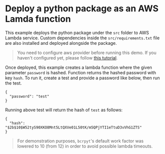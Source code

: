 # Deploy a python package as an AWS Lamda function

This example deploys the python package under the `src` folder to AWS Lambda service. Custom dependencies inside the `src/requirements.txt` file are also installed and deployed alongside the package.

> You need to configure aws provider before running this demo. If you haven't configured yet, please follow [this tutorial](https://learn.hashicorp.com/tutorials/terraform/aws-build?in=terraform/aws-get-started).

Once deployed, this example creates a lambda function where the given parameter `password` is hashed. Function returns the hashed password with key `hash`. To run it, create a test and provide a password like below, then run the test.


```
{
  "password": "test"
}
```

Running above test will return the hash of `test` as follows:

```
{
  "hash": "$2b$10$W52tyS90XKO8Mnt5LtQXVe01L50tK/m5QPjYTI1eTtuD3vVhG1ZTS"
}
```

> For demonstration purposes, `bcrpyt`'s default work factor was lowered to 10 (from 12) in order to avoid possible lambda timeouts.